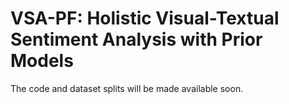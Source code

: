 # VSA-PF: Holistic Visual-Textual Sentiment Analysis with Prior Models

The code and dataset splits will be made available soon.
